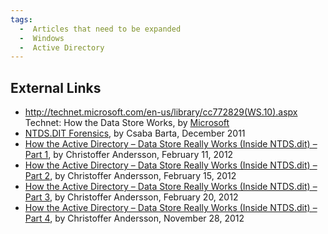 ```yaml
---
tags:
  -  Articles that need to be expanded
  -  Windows
  -  Active Directory
---
```

## External Links

- http://technet.microsoft.com/en-us/library/cc772829(WS.10).aspx
  Technet: How the Data Store Works, by
  [Microsoft](microsoft.md)
- [NTDS.DIT
  Forensics](http://www.ntdsxtract.com/downloads/ntdsxtract/ntds_forensics.pdf),
  by Csaba Barta, December 2011
- [How the Active Directory – Data Store Really Works (Inside NTDS.dit)
  – Part
  1](http://blogs.chrisse.se/2012/02/11/how-the-active-directory-data-store-really-works-inside-ntds-dit-part-1/),
  by Christoffer Andersson, February 11, 2012
- [How the Active Directory – Data Store Really Works (Inside NTDS.dit)
  – Part
  2](http://blogs.chrisse.se/2012/02/15/how-the-active-directory-data-store-really-works-inside-ntds-dit-part-2/),
  by Christoffer Andersson, February 15, 2012
- [How the Active Directory – Data Store Really Works (Inside NTDS.dit)
  – Part
  3](http://blogs.chrisse.se/2012/02/20/how-the-active-directory-data-store-really-works-inside-ntds-dit-part-3/),
  by Christoffer Andersson, February 20, 2012
- [How the Active Directory – Data Store Really Works (Inside NTDS.dit)
  – Part
  4](http://blogs.chrisse.se/2012/11/28/how-the-active-directory-data-store-really-works-inside-ntds.dit-part-4/),
  by Christoffer Andersson, November 28, 2012